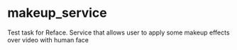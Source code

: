 # makeup_service
Test task for Reface. Service that allows user to apply some makeup effects over video with human face
